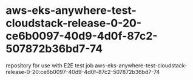 # aws-eks-anywhere-test-cloudstack-release-0-20-ce6b0097-40d9-4d0f-87c2-507872b36bd7-74
repository for use with E2E test job aws-eks-anywhere-test-cloudstack-release-0-20:ce6b0097-40d9-4d0f-87c2-507872b36bd7-74

